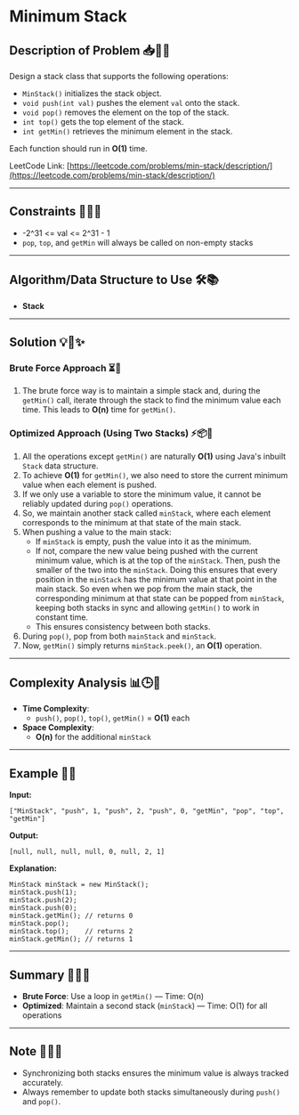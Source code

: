 
# Minimum Stack

## Description of Problem 📥🧱📌

Design a stack class that supports the following operations:

- `MinStack()` initializes the stack object.
- `void push(int val)` pushes the element `val` onto the stack.
- `void pop()` removes the element on the top of the stack.
- `int top()` gets the top element of the stack.
- `int getMin()` retrieves the minimum element in the stack.

Each function should run in **O(1)** time.

LeetCode Link: [https://leetcode.com/problems/min-stack/description/](https://leetcode.com/problems/min-stack/description/)

---

## Constraints 📏🚧🧠

- -2^31 <= val <= 2^31 - 1
- `pop`, `top`, and `getMin` will always be called on non-empty stacks

---

## Algorithm/Data Structure to Use 🛠️📚

- **Stack**

---

## Solution 💡🚀✨

### Brute Force Approach ⏳🔨

1. The brute force way is to maintain a simple stack and, during the `getMin()` call, iterate through the stack to find the minimum value each time. This leads to **O(n)** time for `getMin()`.

### Optimized Approach (Using Two Stacks) ⚡📦🧠

1. All the operations except `getMin()` are naturally **O(1)** using Java's inbuilt `Stack` data structure.
2. To achieve **O(1)** for `getMin()`, we also need to store the current minimum value when each element is pushed.
3. If we only use a variable to store the minimum value, it cannot be reliably updated during `pop()` operations.
4. So, we maintain another stack called `minStack`, where each element corresponds to the minimum at that state of the main stack.
5. When pushing a value to the main stack:
   - If `minStack` is empty, push the value into it as the minimum.
   - If not, compare the new value being pushed with the current minimum value, which is at the top of the `minStack`. Then, push the smaller of the two into the `minStack`. Doing this ensures that every position in the `minStack` has the minimum value at that point in the main stack. So even when we pop from the main stack, the corresponding minimum at that state can be popped from `minStack`, keeping both stacks in sync and allowing `getMin()` to work in constant time.
   - This ensures consistency between both stacks.
6. During `pop()`, pop from both `mainStack` and `minStack`.
7. Now, `getMin()` simply returns `minStack.peek()`, an **O(1)** operation.

---

## Complexity Analysis 📊🕒🧮

- **Time Complexity**:
  - `push()`, `pop()`, `top()`, `getMin()` = **O(1)** each
- **Space Complexity**:
  - **O(n)** for the additional `minStack`

---

## Example 🧪📌

**Input:**

```
["MinStack", "push", 1, "push", 2, "push", 0, "getMin", "pop", "top", "getMin"]
```

**Output:**

```
[null, null, null, null, 0, null, 2, 1]
```

**Explanation:**

```
MinStack minStack = new MinStack();
minStack.push(1);
minStack.push(2);
minStack.push(0);
minStack.getMin(); // returns 0
minStack.pop();
minStack.top();    // returns 2
minStack.getMin(); // returns 1
```

---

## Summary 📌✅🧾

- **Brute Force**: Use a loop in `getMin()` — Time: O(n)
- **Optimized**: Maintain a second stack (`minStack`) — Time: O(1) for all operations

---

## Note 📎💭🧠

- Synchronizing both stacks ensures the minimum value is always tracked accurately.
- Always remember to update both stacks simultaneously during `push()` and `pop()`.
